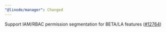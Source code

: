 ```yaml
---
"@linode/manager": Changed
---
```


Support IAM/RBAC permission segmentation for BETA/LA features ([#12764](https://github.com/linode/manager/pull/12764))
